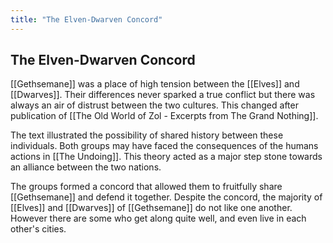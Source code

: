 ```yaml
---
title: "The Elven-Dwarven Concord"
---
```

## The Elven-Dwarven Concord
[[Gethsemane]] was a place of high tension between the [[Elves]] and [[Dwarves]]. Their differences never sparked a true conflict but there was always an air of distrust between the two cultures. This changed after publication of [[The Old World of Zol - Excerpts from The Grand Nothing]].

The text illustrated the possibility of shared history between these individuals. Both groups may have faced the consequences of the humans actions in [[The Undoing]]. This theory acted as a major step stone towards an alliance between the two nations.

The groups formed a concord that allowed them to fruitfully share [[Gethsemane]] and defend it together. Despite the concord, the majority of [[Elves]] and [[Dwarves]] of [[Gethsemane]] do not like one another. However there are some who get along quite well, and even live in each other's cities.